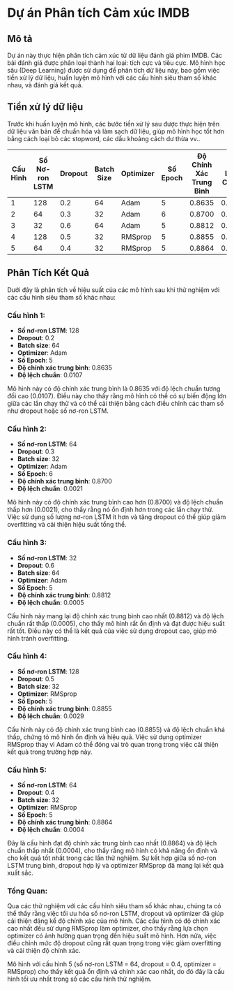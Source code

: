 # Dự án Phân tích Cảm xúc IMDB

## Mô tả

Dự án này thực hiện phân tích cảm xúc từ dữ liệu đánh giá phim IMDB. Các bài đánh giá được phân loại thành hai loại: tích cực và tiêu cực. Mô hình học sâu (Deep Learning) được sử dụng để phân tích dữ liệu này, bao gồm việc tiền xử lý dữ liệu, huấn luyện mô hình với các cấu hình siêu tham số khác nhau, và đánh giá kết quả.

## Tiền xử lý dữ liệu

Trước khi huấn luyện mô hình, các bước tiền xử lý sau được thực hiện trên dữ liệu văn bản để chuẩn hóa và làm sạch dữ liệu, giúp mô hình học tốt hơn bằng cách loại bỏ các stopword, các dấu khoảng cách dư thừa vv..


| Cấu Hình | Số Nơ-ron LSTM | Dropout | Batch Size | Optimizer | Số Epoch | Độ Chính Xác Trung Bình | Độ Lệch Chuẩn |
|----------|-----------------|---------|------------|-----------|----------|-------------------------|----------------|
| 1        | 128             | 0.2     | 64         | Adam      | 5        | 0.8635                  | 0.0107         |
| 2        | 64              | 0.3     | 32         | Adam      | 6        | 0.8700                  | 0.0021         |
| 3        | 32              | 0.6     | 64         | Adam      | 5        | 0.8812                  | 0.0005         |
| 4        | 128             | 0.5     | 32         | RMSprop   | 5        | 0.8855                  | 0.0029         |
| 5        | 64              | 0.4     | 32         | RMSprop   | 5        | 0.8864                  | 0.0004         |
## Phân Tích Kết Quả

Dưới đây là phân tích về hiệu suất của các mô hình sau khi thử nghiệm với các cấu hình siêu tham số khác nhau:

### Cấu hình 1:
- **Số nơ-ron LSTM**: 128
- **Dropout**: 0.2
- **Batch size**: 64
- **Optimizer**: Adam
- **Số Epoch**: 5
- **Độ chính xác trung bình**: 0.8635
- **Độ lệch chuẩn**: 0.0107

Mô hình này có độ chính xác trung bình là 0.8635 với độ lệch chuẩn tương đối cao (0.0107). Điều này cho thấy rằng mô hình có thể có sự biến động lớn giữa các lần chạy thử và có thể cải thiện bằng cách điều chỉnh các tham số như dropout hoặc số nơ-ron LSTM.

### Cấu hình 2:
- **Số nơ-ron LSTM**: 64
- **Dropout**: 0.3
- **Batch size**: 32
- **Optimizer**: Adam
- **Số Epoch**: 6
- **Độ chính xác trung bình**: 0.8700
- **Độ lệch chuẩn**: 0.0021

Mô hình này có độ chính xác trung bình cao hơn (0.8700) và độ lệch chuẩn thấp hơn (0.0021), cho thấy rằng nó ổn định hơn trong các lần chạy thử. Việc sử dụng số lượng nơ-ron LSTM ít hơn và tăng dropout có thể giúp giảm overfitting và cải thiện hiệu suất tổng thể.

### Cấu hình 3:
- **Số nơ-ron LSTM**: 32
- **Dropout**: 0.6
- **Batch size**: 64
- **Optimizer**: Adam
- **Số Epoch**: 5
- **Độ chính xác trung bình**: 0.8812
- **Độ lệch chuẩn**: 0.0005

Cấu hình này mang lại độ chính xác trung bình cao nhất (0.8812) và độ lệch chuẩn rất thấp (0.0005), cho thấy mô hình rất ổn định và đạt được hiệu suất rất tốt. Điều này có thể là kết quả của việc sử dụng dropout cao, giúp mô hình tránh overfitting.

### Cấu hình 4:
- **Số nơ-ron LSTM**: 128
- **Dropout**: 0.5
- **Batch size**: 32
- **Optimizer**: RMSprop
- **Số Epoch**: 5
- **Độ chính xác trung bình**: 0.8855
- **Độ lệch chuẩn**: 0.0029

Cấu hình này có độ chính xác trung bình cao (0.8855) và độ lệch chuẩn khá thấp, chứng tỏ mô hình ổn định và hiệu quả. Việc sử dụng optimizer RMSprop thay vì Adam có thể đóng vai trò quan trọng trong việc cải thiện kết quả trong trường hợp này.

### Cấu hình 5:
- **Số nơ-ron LSTM**: 64
- **Dropout**: 0.4
- **Batch size**: 32
- **Optimizer**: RMSprop
- **Số Epoch**: 5
- **Độ chính xác trung bình**: 0.8864
- **Độ lệch chuẩn**: 0.0004

Đây là cấu hình đạt độ chính xác trung bình cao nhất (0.8864) và độ lệch chuẩn thấp nhất (0.0004), cho thấy rằng mô hình có khả năng ổn định và cho kết quả tốt nhất trong các lần thử nghiệm. Sự kết hợp giữa số nơ-ron LSTM trung bình, dropout hợp lý và optimizer RMSprop đã mang lại kết quả xuất sắc.

### Tổng Quan:
Qua các thử nghiệm với các cấu hình siêu tham số khác nhau, chúng ta có thể thấy rằng việc tối ưu hóa số nơ-ron LSTM, dropout và optimizer đã giúp cải thiện đáng kể độ chính xác của mô hình. Các cấu hình có độ chính xác cao nhất đều sử dụng RMSprop làm optimizer, cho thấy rằng lựa chọn optimizer có ảnh hưởng quan trọng đến hiệu suất mô hình. Hơn nữa, việc điều chỉnh mức độ dropout cũng rất quan trọng trong việc giảm overfitting và cải thiện độ chính xác.

Mô hình với cấu hình 5 (số nơ-ron LSTM = 64, dropout = 0.4, optimizer = RMSprop) cho thấy kết quả ổn định và chính xác cao nhất, do đó đây là cấu hình tối ưu nhất trong số các cấu hình thử nghiệm.
